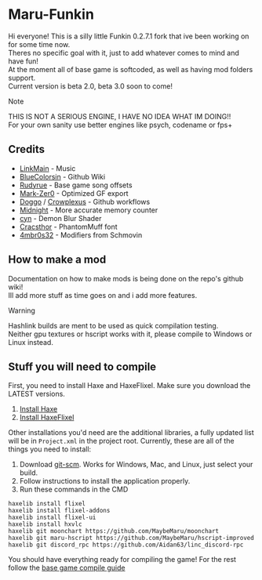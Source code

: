 # Maru-Funkin

Hi everyone! This is a silly little Funkin 0.2.7.1 fork that ive been working on for some time now.<br>
Theres no specific goal with it, just to add whatever comes to mind and have fun!<br>
At the moment all of base game is softcoded, as well as having mod folders support.<br>
Current version is beta 2.0, beta 3.0 soon to come!

> [!NOTE]
> THIS IS NOT A SERIOUS ENGINE, I HAVE NO IDEA WHAT IM DOING!!<br>
> For your own sanity use better engines like psych, codename or fps+

## Credits
* [LinkMain](https://www.youtube.com/@uppybuppy) - Music
* [BlueColorsin](https://github.com/BlueColorsin) - Github Wiki
* [Rudyrue](https://www.youtube.com/@rudyrue3694) - Base game song offsets
* [Mark-Zer0](https://twitter.com/MarkimusZer0) - Optimized GF export
* [Doggo](https://twitter.com/_d1ggo) / [Crowplexus](https://twitter.com/crowplexus) - Github workflows
* [Midnight](https://github.com/what-is-a-git) - More accurate memory counter
* [cyn](https://twitter.com/cyn0x8) - Demon Blur Shader
* [Cracsthor](https://gamebanana.com/members/1844732) - PhantomMuff font
* [4mbr0s32](https://github.com/4mbr0s3-2) - Modifiers from Schmovin

## How to make a mod

Documentation on how to make mods is being done on the repo's github wiki!<br>
Ill add more stuff as time goes on and i add more features.

> [!WARNING]
> Hashlink builds are ment to be used as quick compilation testing.<br>
> Neither gpu textures or hscript works with it, please compile to Windows or Linux instead.

## Stuff you will need to compile

First, you need to install Haxe and HaxeFlixel. Make sure you download the LATEST versions.

1. [Install Haxe](https://haxe.org/download/)
2. [Install HaxeFlixel](https://haxeflixel.com/documentation/install-haxeflixel/)

Other installations you'd need are the additional libraries, a fully updated list will be in `Project.xml` in the project root. Currently, these are all of the things you need to install:

1. Download [git-scm](https://git-scm.com/downloads). Works for Windows, Mac, and Linux, just select your build.
2. Follow instructions to install the application properly.
3. Run these commands in the CMD

```
haxelib install flixel
haxelib install flixel-addons
haxelib install flixel-ui
haxelib install hxvlc
haxelib git moonchart https://github.com/MaybeMaru/moonchart
haxelib git maru-hscript https://github.com/MaybeMaru/hscript-improved
haxelib git discord_rpc https://github.com/Aidan63/linc_discord-rpc
```
You should have everything ready for compiling the game!
For the rest follow the [base game compile guide](https://github.com/FunkinCrew/Funkin#compiling-game)